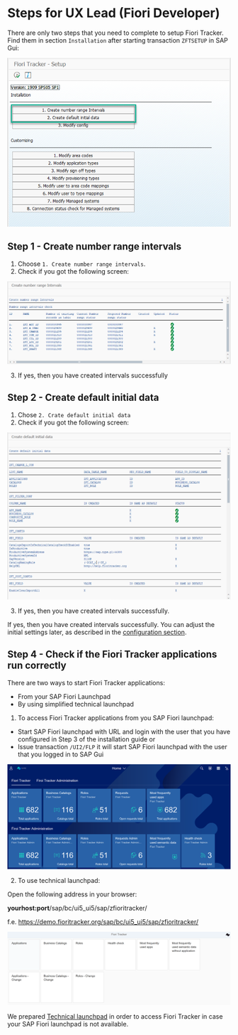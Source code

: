 # Steps for UX Lead (Fiori Developer)

There are only two steps that you need to complete to setup Fiori Tracker. Find them in section `Installation` after starting transaction `ZFTSETUP` in SAP Gui:

![](res/zftsetup-inst.png)

## Step 1 - Create number range intervals

1. Choose `1. Create number range intervals`.<br />
2. Check if you got the following screen:<br />

![](res/intervals.png)

3. If yes, then you have created intervals successfully

## Step 2 - Create default initial data

1. Chose `2. Crate default initial data`
2. Check if you got the following screen:

![](res/initial.png)

3. If yes, then you have created intervals successfully. 

If yes, then you have created intervals successfully. You can adjust the initial settings later, as described in the [configuration section](/conf/main-part/conf.md). 

## Step 4 - Check if the Fiori Tracker applications run correctly

There are two ways to start Fiori Tracker applications:
- From your SAP Fiori Launchpad
- By using simplified technical launchpad 

1. To access Fiori Tracker applications from you SAP Fiori launchpad:

- Start SAP Fiori launchpad with URL and login with the user that you have configured in Step 3 of the installation guide
or
- Issue transaction `/UI2/FLP` it will start SAP Fiori launchpad with the user that you logged in to SAP Gui

![](res/ft_flp.png)

2. To use technical launchpad:

Open the following address in your browser:

**yourhost:port**/sap/bc/ui5_ui5/sap/zfioritracker/</br>

f.e. https://demo.fioritracker.org/sap/bc/ui5_ui5/sap/zfioritracker/

![](res/ft_standalone.png)

We prepared [Technical launchpad](/installation-guide/technical-launchpad.md) in order to access Fiori Tracker in case your SAP Fiori launchpad is not available.